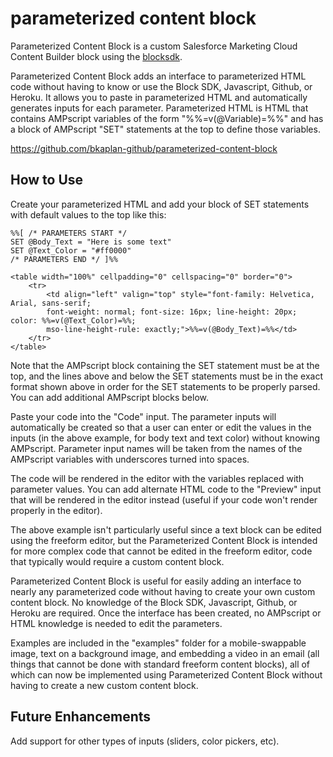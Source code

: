 # parameterized content block
Parameterized Content Block is a custom Salesforce Marketing Cloud Content Builder block using the [blocksdk](https://github.com/salesforce-marketingcloud/blocksdk).

Parameterized Content Block adds an interface to parameterized HTML code without having to know or use the Block SDK, Javascript, Github, or Heroku.  It allows you to paste in parameterized HTML and automatically generates inputs for each parameter. Parameterized HTML is HTML that contains AMPscript variables of the form "%%=v(@Variable)=%%" and has a block of AMPscript "SET" statements at the top to define those variables.

https://github.com/bkaplan-github/parameterized-content-block

## How to Use
Create your parameterized HTML and add your block of SET statements with default values to the top like this:

    %%[ /* PARAMETERS START */
    SET @Body_Text = "Here is some text"
    SET @Text_Color = "#ff0000"
    /* PARAMETERS END */ ]%%

    <table width="100%" cellpadding="0" cellspacing="0" border="0">
        <tr>
            <td align="left" valign="top" style="font-family: Helvetica, Arial, sans-serif; 
            font-weight: normal; font-size: 16px; line-height: 20px; color: %%=v(@Text_Color)=%%; 
            mso-line-height-rule: exactly;">%%=v(@Body_Text)=%%</td>
        </tr>
    </table>

Note that the AMPscript block containing the SET statement must be at the top, and the lines above and below the SET statements must be in the exact format shown above in order for the SET statements to be properly parsed. You can add additional AMPscript blocks below.

Paste your code into the "Code" input. The parameter inputs will automatically be created so that a user can enter or edit the values in the inputs (in the above example, for body text and text color) without knowing AMPscript. Parameter input names will be taken from the names of the AMPscript variables with underscores turned into spaces.

The code will be rendered in the editor with the variables replaced with parameter values. You can add alternate HTML code to the "Preview" input that will be rendered in the editor instead (useful if your code won't render properly in the editor).

The above example isn't particularly useful since a text block can be edited using the freeform editor, but the Parameterized Content Block is intended for more complex code that cannot be edited in the freeform editor, code that typically would require a custom content block.

Parameterized Content Block is useful for easily adding an interface to nearly any parameterized code without having to create your own custom content block. No knowledge of the Block SDK, Javascript, Github, or Heroku are required.  Once the interface has been created, no AMPscript or HTML knowledge is needed to edit the parameters.

Examples are included in the "examples" folder for a mobile-swappable image, text on a background image, and embedding a video in an email (all things that cannot be done with standard freeform content blocks), all of which can now be implemented using Parameterized Content Block without having to create a new custom content block.

## Future Enhancements
Add support for other types of inputs (sliders, color pickers, etc).
